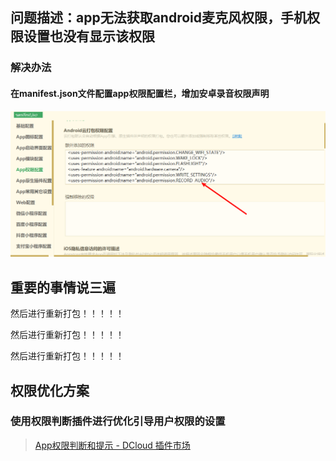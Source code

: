 ## 问题描述：app无法获取android麦克风权限，手机权限设置也没有显示该权限

### 解决办法

#### 在manifest.json文件配置app权限配置栏，增加安卓录音权限声明

![1715150865519](../images/Android权限配置问题/1715150865519.png)

## 重要的事情说三遍

然后进行重新打包！！！！！

然后进行重新打包！！！！！

然后进行重新打包！！！！！

## 权限优化方案

### 使用权限判断插件进行优化引导用户权限的设置

> [App权限判断和提示 - DCloud 插件市场](https://ext.dcloud.net.cn/plugin?id=594)

